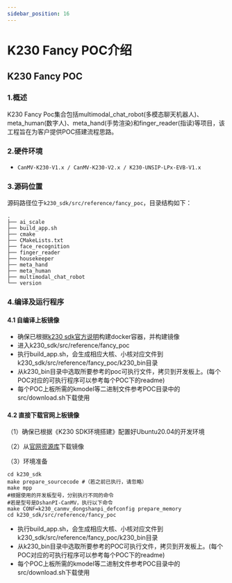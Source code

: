```yaml
---
sidebar_position: 16
---
```


# K230 Fancy POC介绍

## K230 Fancy POC

### 1.概述

K230 Fancy Poc集合包括multimodal_chat_robot(多模态聊天机器人)、meta_human(数字人)、meta_hand(手势渲染)和finger_reader(指读)等项目，该工程旨在为客户提供POC搭建流程思路。

### 2.硬件环境

- `CanMV-K230-V1.x / CanMV-K230-V2.x / K230-UNSIP-LPx-EVB-V1.x`

### 3.源码位置

源码路径位于`k230_sdk/src/reference/fancy_poc`，目录结构如下：

```
.
├── ai_scale
├── build_app.sh
├── cmake
├── CMakeLists.txt
├── face_recognition
├── finger_reader
├── housekeeper
├── meta_hand
├── meta_human
├── multimodal_chat_robot
└── version
```

### 4.编译及运行程序

#### 4.1 自编译上板镜像

- 确保已根据[k230 sdk官方说明](https://github.com/kendryte/k230_sdk)构建docker容器，并构建镜像
- 进入k230_sdk/src/reference/fancy_poc
- 执行build_app.sh，会生成相应大核、小核对应文件到k230_sdk/src/reference/fancy_poc/k230_bin目录
- 从k230_bin目录中选取所要参考的poc可执行文件，拷贝到开发板上。(每个POC对应的可执行程序可以参考每个POC下的readme)
- 每个POC上板所需的kmodel等二进制文件参考POC目录中的src/download.sh下载使用

#### 4.2 直接下载官网上板镜像

（1）确保已根据《K230 SDK环境搭建》配置好Ubuntu20.04的开发环境

（2）从[官网资源库](https://developer.canaan-creative.com/resource)下载镜像

（3）环境准备

```
cd k230_sdk
make prepare_sourcecode #（若之前已执行，请忽略）
make mpp
#根据使用的开发板型号，分别执行不同的命令
#若是型号是DshanPI-CanMV，执行以下命令
make CONF=k230_canmv_dongshanpi_defconfig prepare_memory
cd k230_sdk/src/reference/fancy_poc
```

- 执行build_app.sh，会生成相应大核、小核对应文件到k230_sdk/src/reference/fancy_poc/k230_bin目录
- 从k230_bin目录中选取所要参考的POC可执行文件，拷贝到开发板上。(每个POC对应的可执行程序可以参考每个POC下的readme)
- 每个POC上板所需的kmodel等二进制文件参考POC目录中的src/download.sh下载使用



